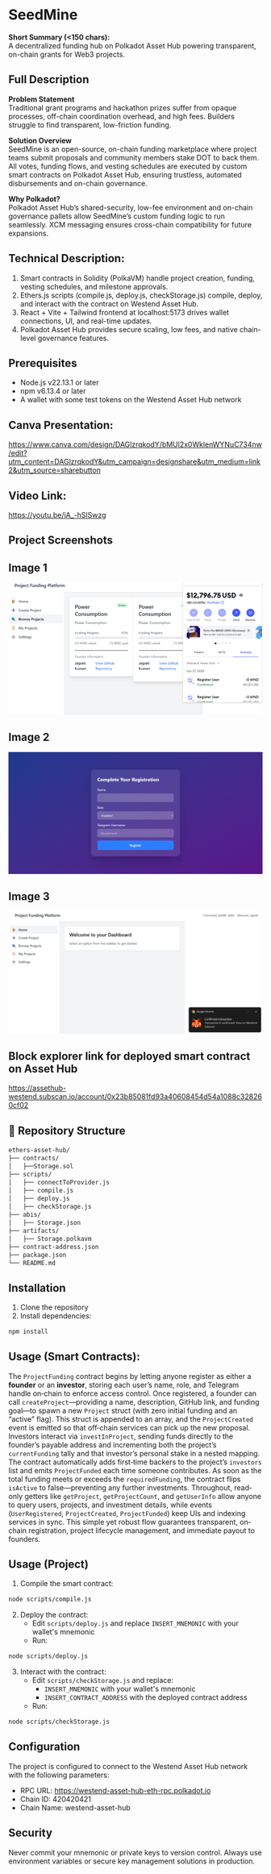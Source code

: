 # SeedMine

**Short Summary (<150 chars):**  
A decentralized funding hub on Polkadot Asset Hub powering transparent, on-chain grants for Web3 projects.

## Full Description

**Problem Statement**  
Traditional grant programs and hackathon prizes suffer from opaque processes, off-chain coordination overhead, and high fees. Builders struggle to find transparent, low-friction funding.

**Solution Overview**  
SeedMine is an open-source, on-chain funding marketplace where project teams submit proposals and community members stake DOT to back them. All votes, funding flows, and vesting schedules are executed by custom smart contracts on Polkadot Asset Hub, ensuring trustless, automated disbursements and on-chain governance.

**Why Polkadot?**  
Polkadot Asset Hub’s shared-security, low-fee environment and on-chain governance pallets allow SeedMine’s custom funding logic to run seamlessly. XCM messaging ensures cross-chain compatibility for future expansions. 

## Technical Description:
1) Smart contracts in Solidity (PolkaVM) handle project creation, funding, vesting schedules, and milestone approvals.
2) Ethers.js scripts (compile.js, deploy.js, checkStorage.js) compile, deploy, and interact with the contract on Westend Asset Hub.	
3) React + Vite + Tailwind frontend at localhost:5173 drives wallet connections, UI, and real-time updates.	
4) Polkadot Asset Hub provides secure scaling, low fees, and native chain-level governance features.	

## Prerequisites

- Node.js v22.13.1 or later
- npm v6.13.4 or later
- A wallet with some test tokens on the Westend Asset Hub network

## Canva Presentation:
https://www.canva.com/design/DAGlzrqkodY/bMUl2x0WklenWYNuC734nw/edit?utm_content=DAGlzrqkodY&utm_campaign=designshare&utm_medium=link2&utm_source=sharebutton
## Video Link: 
https://youtu.be/iA_-hSlSwzg
## Project Screenshots

## Image 1
![Image 1](image1.png)

## Image 2
![Image 2](image2.png)

## Image 3
![Image 3](image3.png)

## Block explorer link for deployed smart contract on Asset Hub
https://assethub-westend.subscan.io/account/0x23b85081fd93a40608454d54a1088c328260cf02

## 📁 Repository Structure 


```
ethers-asset-hub/
├── contracts/
│   ├──Storage.sol
├── scripts/
│   ├── connectToProvider.js
│   ├── compile.js
│   ├── deploy.js
│   ├── checkStorage.js
├── abis/
│   ├── Storage.json
├── artifacts/
│   ├── Storage.polkavm
├── contract-address.json
├── package.json
└── README.md
```

## Installation

1. Clone the repository
2. Install dependencies:
```bash
npm install
```
## Usage (Smart Contracts):

The `ProjectFunding` contract begins by letting anyone register as either a **founder** or an **investor**, storing each user’s name, role, and Telegram handle on‐chain to enforce access control. Once registered, a founder can call `createProject`—providing a name, description, GitHub link, and funding goal—to spawn a new `Project` struct (with zero initial funding and an “active” flag). This struct is appended to an array, and the `ProjectCreated` event is emitted so that off‐chain services can pick up the new proposal.
Investors interact via `investInProject`, sending funds directly to the founder’s payable address and incrementing both the project’s `currentFunding` tally and that investor’s personal stake in a nested mapping. The contract automatically adds first‐time backers to the project’s `investors` list and emits `ProjectFunded` each time someone contributes. As soon as the total funding meets or exceeds the `requiredFunding`, the contract flips `isActive` to false—preventing any further investments. Throughout, read‐only getters like `getProject`, `getProjectCount`, and `getUserInfo` allow anyone to query users, projects, and investment details, while events (`UserRegistered`, `ProjectCreated`, `ProjectFunded`) keep UIs and indexing services in sync. This simple yet robust flow guarantees transparent, on‐chain registration, project lifecycle management, and immediate payout to founders.

## Usage (Project)

1. Compile the smart contract:
```bash
node scripts/compile.js
```

2. Deploy the contract:
   - Edit `scripts/deploy.js` and replace `INSERT_MNEMONIC` with your wallet's mnemonic
   - Run:
```bash
node scripts/deploy.js
```

3. Interact with the contract:
   - Edit `scripts/checkStorage.js` and replace:
     - `INSERT_MNEMONIC` with your wallet's mnemonic
     - `INSERT_CONTRACT_ADDRESS` with the deployed contract address
   - Run:
```bash
node scripts/checkStorage.js
```

## Configuration

The project is configured to connect to the Westend Asset Hub network with the following parameters:
- RPC URL: https://westend-asset-hub-eth-rpc.polkadot.io
- Chain ID: 420420421
- Chain Name: westend-asset-hub

## Security

Never commit your mnemonic or private keys to version control. Always use environment variables or secure key management solutions in production. 

